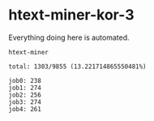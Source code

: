 # htext-miner-kor-3

Everything doing here is automated.

```
htext-miner

total: 1303/9855 (13.221714865550481%)

job0: 238
job1: 274
job2: 256
job3: 274
job4: 261
```
